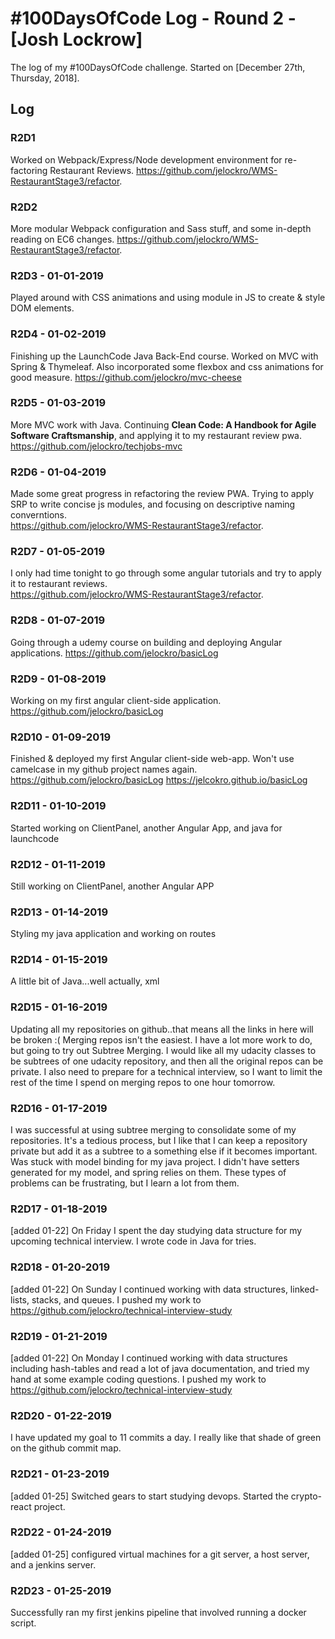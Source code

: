 
# #100DaysOfCode Log - Round 2 - [Josh Lockrow]

The log of my #100DaysOfCode challenge. Started on [December 27th, Thursday, 2018].

## Log

### R2D1 
Worked on Webpack/Express/Node development environment for re-factoring Restaurant Reviews. https://github.com/jelockro/WMS-RestaurantStage3/refactor. 

### R2D2
More modular Webpack configuration and Sass stuff, and some in-depth reading on EC6 changes.
https://github.com/jelockro/WMS-RestaurantStage3/refactor. 

### R2D3 - 01-01-2019
Played around with CSS animations and using module in JS to create & style DOM elements.

### R2D4 - 01-02-2019
Finishing up the LaunchCode Java Back-End course.  Worked on MVC with Spring & Thymeleaf.  Also incorporated some flexbox and css animations for good measure.
https://github.com/jelockro/mvc-cheese

### R2D5 - 01-03-2019
More MVC work with Java. Continuing __Clean Code: A Handbook for Agile Software Craftsmanship__, and applying it to my restaurant review pwa.
https://github.com/jelockro/techjobs-mvc

### R2D6 - 01-04-2019
Made some great progress in refactoring the review PWA.  Trying to apply SRP to write concise js modules, and focusing on descriptive naming converntions.  
https://github.com/jelockro/WMS-RestaurantStage3/refactor. 

### R2D7 - 01-05-2019
I only had time tonight to go through some angular tutorials and try to apply it to restaurant reviews.  
https://github.com/jelockro/WMS-RestaurantStage3/refactor. 

### R2D8 - 01-07-2019
Going through a udemy course on building and deploying Angular applications.
https://github.com/jelockro/basicLog

### R2D9 - 01-08-2019
Working on my first angular client-side application. 
https://github.com/jelockro/basicLog

### R2D10 - 01-09-2019
Finished & deployed my first Angular client-side web-app. Won't use camelcase in my github project names again.
https://github.com/jelockro/basicLog
https://jelcokro.github.io/basicLog

### R2D11 - 01-10-2019
Started working on ClientPanel, another Angular App, and java for launchcode

### R2D12 - 01-11-2019
Still working on ClientPanel, another Angular APP

### R2D13 - 01-14-2019
Styling my java application and working on routes

### R2D14 - 01-15-2019
A little bit of Java...well actually, xml

### R2D15 - 01-16-2019
Updating all my repositories on github..that means all the links in here will be broken :( Merging repos isn't the easiest.  I have a lot more work to do, but going to try out Subtree Merging. I would like all my udacity classes to be subtrees of one udacity repository, and then all the original repos can be private.  I also need to prepare for a technical interview, so I want to limit the rest of the time I spend on merging repos to one hour tomorrow.  

### R2D16 - 01-17-2019
I was successful at using subtree merging to consolidate some of my repositories. It's a tedious process, but I like that I can keep a repository private but add it as a subtree to a something else if it becomes important.  Was stuck with model binding for my java project.  I didn't have setters generated for my model, and spring relies on them. These types of problems can be frustrating, but I learn a lot from them.

### R2D17 - 01-18-2019
[added 01-22] On Friday I spent the day studying data structure for my upcoming technical interview.  I wrote code in Java for tries.

### R2D18 - 01-20-2019
[added 01-22] On Sunday I continued working with data structures, linked-lists, stacks, and queues.  I pushed my work to https://github.com/jelockro/technical-interview-study


### R2D19 - 01-21-2019
[added 01-22] On Monday I continued working with data structures including hash-tables and read a lot of java documentation, and tried my hand at some example coding questions.
I pushed my work to https://github.com/jelockro/technical-interview-study

### R2D20 - 01-22-2019
I have updated my goal to 11 commits a day. I really like that shade of green on the github commit map.  

### R2D21 - 01-23-2019
[added 01-25] Switched gears to start studying devops. Started the crypto-react project.  

### R2D22 - 01-24-2019
[added 01-25] configured virtual machines for a git server, a host server, and a jenkins server.

### R2D23 - 01-25-2019
Successfully ran my first jenkins pipeline that involved running a docker script.





